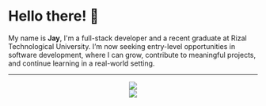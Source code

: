# Hello there! 👋

My name is **Jay**, I'm a full-stack developer and a recent graduate at Rizal Technological University.
I’m now seeking entry-level opportunities in software development, where I can grow, contribute to meaningful projects, and continue learning in a real-world setting.

---
<p align="center">
  <img 
    src="https://go-skill-icons.vercel.app/api/icons?i=html,css,js,php,java,python,cs,cpp&titles=true"
  />
  <br>
  <img
    src="https://go-skill-icons.vercel.app/api/icons?i=bootstrap,tailwindcss,daisyui,svg,livewire,jquery,vuejs,pinia,axios,chartjs,primevue,vite,laravel,symfony,apache,sqlserver,mysql,sqlite,json,api,jwt,npm,tidb,azure,vercel,notepadpp,vscode,git,github,stackoverflow&titles=true&perline=10"
  />
</p>
